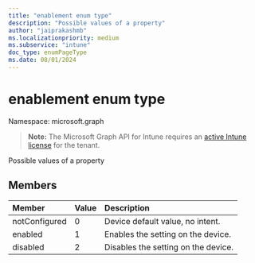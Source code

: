 ```yaml
---
title: "enablement enum type"
description: "Possible values of a property"
author: "jaiprakashmb"
ms.localizationpriority: medium
ms.subservice: "intune"
doc_type: enumPageType
ms.date: 08/01/2024
---
```


# enablement enum type

Namespace: microsoft.graph

> **Note:** The Microsoft Graph API for Intune requires an [active Intune license](https://go.microsoft.com/fwlink/?linkid=839381) for the tenant.

Possible values of a property

## Members
|Member|Value|Description|
|:---|:---|:---|
|notConfigured|0|Device default value, no intent.|
|enabled|1|Enables the setting on the device.|
|disabled|2|Disables the setting on the device.|
